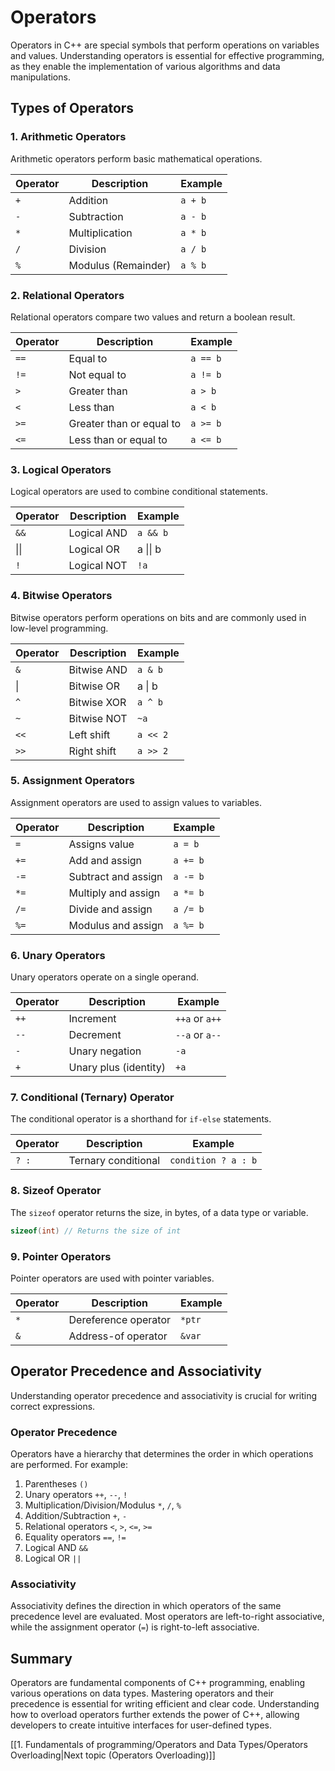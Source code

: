 # Operators

Operators in C++ are special symbols that perform operations on variables and values. Understanding operators is essential for effective programming, as they enable the implementation of various algorithms and data manipulations.

## Types of Operators

### 1. Arithmetic Operators

Arithmetic operators perform basic mathematical operations.

| Operator | Description          | Example          |
|----------|----------------------|-------------------|
| `+`      | Addition             | `a + b`           |
| `-`      | Subtraction          | `a - b`           |
| `*`      | Multiplication       | `a * b`           |
| `/`      | Division             | `a / b`           |
| `%`      | Modulus (Remainder) | `a % b`           |

### 2. Relational Operators

Relational operators compare two values and return a boolean result.

| Operator | Description               | Example     |
|----------|---------------------------|-------------|
| `==`     | Equal to                  | `a == b`    |
| `!=`     | Not equal to              | `a != b`    |
| `>`      | Greater than              | `a > b`     |
| `<`      | Less than                 | `a < b`     |
| `>=`     | Greater than or equal to  | `a >= b`    |
| `<=`     | Less than or equal to     | `a <= b`    |

### 3. Logical Operators

Logical operators are used to combine conditional statements.

| Operator | Description | Example  |
| -------- | ----------- | -------- |
| `&&`     | Logical AND | `a && b` |
| \|\|     | Logical OR  | a \|\| b |
| `!`      | Logical NOT | `!a`     |

### 4. Bitwise Operators

Bitwise operators perform operations on bits and are commonly used in low-level programming.

| Operator | Description | Example  |
| -------- | ----------- | -------- |
| `&`      | Bitwise AND | `a & b`  |
| \|       | Bitwise OR  | a \| b   |
| `^`      | Bitwise XOR | `a ^ b`  |
| `~`      | Bitwise NOT | `~a`     |
| `<<`     | Left shift  | `a << 2` |
| `>>`     | Right shift | `a >> 2` |

### 5. Assignment Operators

Assignment operators are used to assign values to variables.

| Operator  | Description                      | Example        |
|-----------|----------------------------------|-----------------|
| `=`       | Assigns value                   | `a = b`         |
| `+=`      | Add and assign                  | `a += b`        |
| `-=`      | Subtract and assign             | `a -= b`        |
| `*=`      | Multiply and assign             | `a *= b`        |
| `/=`      | Divide and assign               | `a /= b`        |
| `%=`      | Modulus and assign              | `a %= b`        |

### 6. Unary Operators

Unary operators operate on a single operand.

| Operator | Description              | Example     |
|----------|--------------------------|-------------|
| `++`     | Increment                | `++a` or `a++` |
| `--`     | Decrement                | `--a` or `a--` |
| `-`      | Unary negation           | `-a`        |
| `+`      | Unary plus (identity)   | `+a`        |

### 7. Conditional (Ternary) Operator

The conditional operator is a shorthand for `if-else` statements.

| Operator | Description                    | Example              |
|----------|--------------------------------|----------------------|
| `? :`    | Ternary conditional            | `condition ? a : b` |

### 8. Sizeof Operator

The `sizeof` operator returns the size, in bytes, of a data type or variable.

```cpp
sizeof(int) // Returns the size of int
```

### 9. Pointer Operators

Pointer operators are used with pointer variables.

| Operator | Description               | Example       |
|----------|---------------------------|---------------|
| `*`      | Dereference operator      | `*ptr`        |
| `&`      | Address-of operator       | `&var`        |

## Operator Precedence and Associativity

Understanding operator precedence and associativity is crucial for writing correct expressions.

### Operator Precedence

Operators have a hierarchy that determines the order in which operations are performed. For example:

1. Parentheses `()`
2. Unary operators `++`, `--`, `!`
3. Multiplication/Division/Modulus `*`, `/`, `%`
4. Addition/Subtraction `+`, `-`
5. Relational operators `<`, `>`, `<=`, `>=`
6. Equality operators `==`, `!=`
7. Logical AND `&&`
8. Logical OR `||`

### Associativity

Associativity defines the direction in which operators of the same precedence level are evaluated. Most operators are left-to-right associative, while the assignment operator (`=`) is right-to-left associative.

## Summary

Operators are fundamental components of C++ programming, enabling various operations on data types. Mastering operators and their precedence is essential for writing efficient and clear code. Understanding how to overload operators further extends the power of C++, allowing developers to create intuitive interfaces for user-defined types.

[[1. Fundamentals of programming/Operators and Data Types/Operators Overloading|Next topic (Operators Overloading)]]
